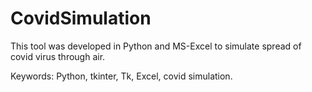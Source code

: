 # CovidSimulation
This tool was developed in Python and MS-Excel to simulate spread of covid virus through air.

Keywords: Python, tkinter, Tk, Excel, covid simulation.

